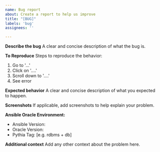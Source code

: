 ```yaml
---
name: Bug report
about: Create a report to help us improve
title: "[BUG]"
labels: 'bug'
assignees: ''

---
```


**Describe the bug**
A clear and concise description of what the bug is.

**To Reproduce**
Steps to reproduce the behavior:
1. Go to '...'
2. Click on '....'
3. Scroll down to '....'
4. See error

**Expected behavior**
A clear and concise description of what you expected to happen.

**Screenshots**
If applicable, add screenshots to help explain your problem.

**Ansible Oracle Environment:**
 - Ansible Version: 
 - Oracle Version:
 - Pythia Tag: [e.g. rdbms + db]

**Additional context**
Add any other context about the problem here.
